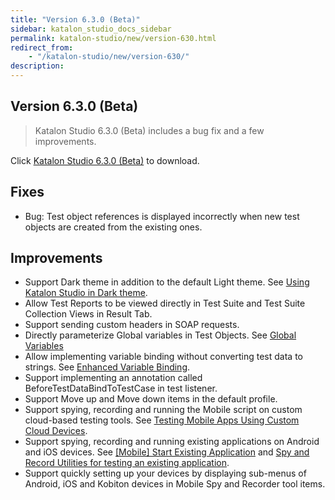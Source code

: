 ```yaml
---
title: "Version 6.3.0 (Beta)" 
sidebar: katalon_studio_docs_sidebar
permalink: katalon-studio/new/version-630.html
redirect_from:
    - "/katalon-studio/new/version-630/"
description: 
---
```


## Version 6.3.0 (Beta) 

> Katalon Studio 6.3.0 (Beta) includes a bug fix and a few improvements.

Click [Katalon Studio 6.3.0 (Beta)](https://github.com/katalon-studio/katalon-studio/releases) to download.

## Fixes

*   Bug: Test object references is displayed incorrectly when new test objects are created from the existing ones.

## Improvements

*   Support Dark theme in addition to the default Light theme. See [Using Katalon Studio in Dark theme](https://docs.katalon.com/katalon-studio/docs/dark-theme.html).
*   Allow Test Reports to be viewed directly in Test Suite and Test Suite Collection Views in Result Tab.
*   Support sending custom headers in SOAP requests.
*   Directly parameterize Global variables in Test Objects. See [Global Variables](https://docs.katalon.com/katalon-studio/docs/global-variables.html)
*   Allow implementing variable binding without converting test data to strings. See [Enhanced Variable Binding](https://docs.katalon.com/katalon-studio/docs/bind-as-string.html#variable-binding-for-test-data-with-option-embind-into-test-case-as-stringem-enabled).
*   Support implementing an annotation called BeforeTestDataBindToTestCase in test listener.
*   Support Move up and Move down items in the default profile.
*   Support spying, recording and running the Mobile script on custom cloud-based testing tools.  See [Testing Mobile Apps Using Custom Cloud Devices](/katalon-studio/docs/mobile-testing-apps-cloud-devices.html).
*   Support spying, recording and running existing applications on Android and iOS devices. See [[Mobile] Start Existing Application](/katalon-studio/docs/mobile-keyword-start-existing-apps.html) and [Spy and Record Utilities for testing an existing application](/katalon-studio/docs/mobile-spy-record-existing-apps.html).
*   Support quickly setting up your devices by displaying sub-menus of Android, iOS and Kobiton devices in Mobile Spy and Recorder tool items.

